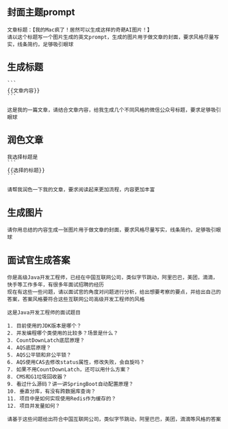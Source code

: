 ## 封面主题prompt

```
文章标题：【我的Mac疯了！居然可以生成这样的奇葩AI图片！】
请以这个标题写一个图片生成的英文prompt，生成的图片用于做文章的封面，要求风格尽量写实，线条简约，足够吸引眼球
```



## 生成标题

````
```
{{文章内容}}
```

这是我的一篇文章，请结合文章内容，给我生成几个不同风格的微信公众号标题，要求足够吸引眼球
````





## 润色文章

````
我选择标题是
```
{{选择的标题}}
```

请帮我润色一下我的文章，要求阅读起来更加流程，内容更加丰富
````



## 生成图片

```
请你用总结的内容生成一张图片用于做文章的封面，要求风格尽量写实，线条简约，足够吸引眼球
```



## 面试官生成答案

```
你是高级Java开发工程师，已经在中国互联网公司，类似字节跳动，阿里巴巴，美团，滴滴，快手等工作多年，有很多年面试招聘的经历
现在有这些一些问题，请以面试官的角度对问题进行分析，给出想要考察的要点，并给出自己的答案，答案风格要符合这些互联网公司高级开发工程师的风格
```





```
这是Java开发工程师的面试题目

1. 目前使用的JDK版本是哪个？
2. 并发编程哪个类使用的比较多？场景是什么？
3. CountDownLatch底层原理？
4. AQS底层原理？
5. AQS公平锁和非公平锁？
6. AQS使用CAS去修改status属性，修改失败，会自旋吗？
7. 如果不用CountDownLatch，还可以用什么方案？
8. CMS和G1垃圾回收器？
9. 看过什么源码？讲一讲SpringBoot自动配置原理？
10. 垂直分库，有没有跨数据库查询？
11. 项目中是如何实现使用Redis作为缓存的？
12. 项目并发量如何？

请基于这些问题给出符合中国互联网公司，类似字节跳动，阿里巴巴，美团，滴滴等风格的答案
```

